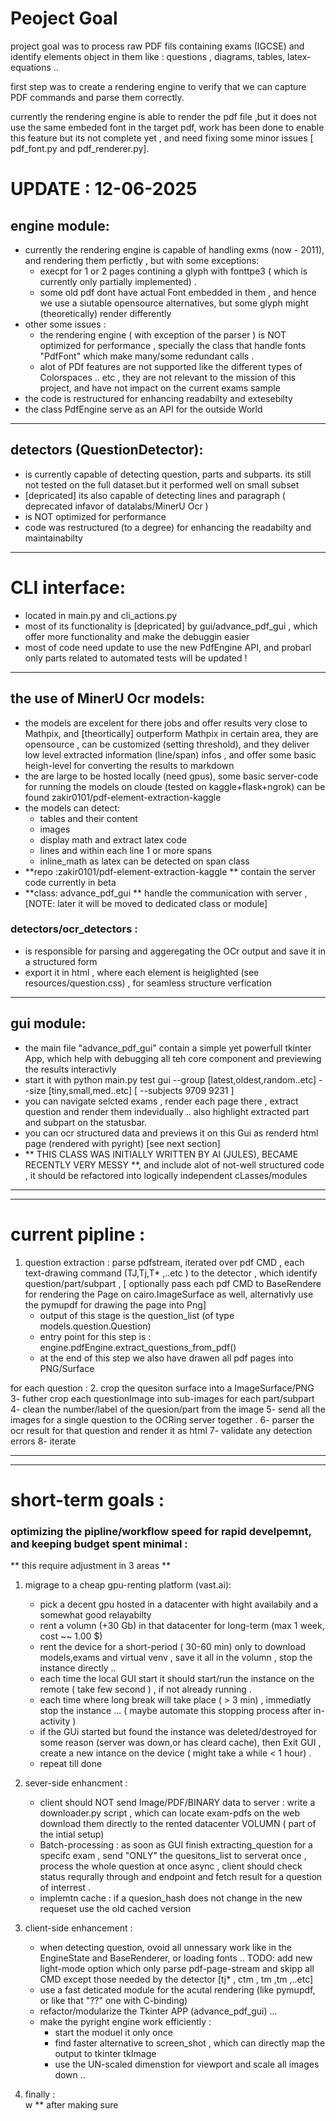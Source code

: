# Peoject Goal

project goal was to process raw PDF fils containing exams (IGCSE) and identify
elements object in them like : questions , diagrams, tables, latex-equations ..

first step was to create a rendering engine to verify that we can capture
PDF commands and parse them correctly.

currently the rendering engine is able to render the pdf file ,but it does not use the
same embeded font in the target pdf, work has been done to enable this feature but its
not complete yet , and need fixing some minor issues [ pdf_font.py and pdf_renderer.py].

# UPDATE : 12-06-2025

## engine module:

- currently the rendering engine is capable of handling exms (now - 2011), and rendering them perfictly , but with some exceptions:
    - execpt for 1 or 2 pages contining a glyph with fonttpe3 ( which is currently only partially implemented) .
    - some old pdf dont have actual Font embedded in them , and hence we use a siutable opensource alternatives, but some glyph might (theoretically) render differently
- other some issues :
    - the rendering engine ( with exception of the parser ) is NOT optimized for performance , specially the class that handle fonts "PdfFont" which make many/some redundant calls . 
    - alot of PDf features are not supported like the different types of Colorspaces .. etc , they are not relevant to the mission of this project, and have not impact on the current exams sample
- the code is restructured for enhancing readabilty and extesebilty 
- the class PdfEngine serve as an API for the outside World

---

## detectors (QuestionDetector):

- is currently capable of detecting question, parts and subparts. its still not tested on the full dataset.but it performed well on small subset
- [depricated] its also capable of detecting lines and paragraph ( deprecated infavor of datalabs/MinerU Ocr )
- is NOT optimized for performance 
- code was restructured (to a degree) for enhancing the readabilty and maintainabilty


---
# CLI interface:

- located in main.py and cli_actions.py
- most of its functionality is [depricated] by gui/advance_pdf_gui , which offer more functionality and make the debuggin easier
- most of code need update to use the new PdfEngine API, and probarl only parts related to automated tests will be updated !

---

## the use of MinerU Ocr models:

- the models are excelent for there jobs and offer results very close to Mathpix, and [theortically] outperform Mathpix in certain area, they are opensource , can be customized (setting threshold), and they deliver low level extracted information (line/span) infos , and offer some basic heigh-level  for converting the results to markdown
- the are large to be hosted locally (need gpus), some basic server-code for running the models on cloude (tested on kaggle+flask+ngrok) can be found zakir0101/pdf-element-extraction-kaggle
- the models can detect:
    - tables and their content
    - images 
    - display math and extract latex code
    - lines and within each line 1 or more spans
    - inline_math as latex can be detected on span class
- **repo :zakir0101/pdf-element-extraction-kaggle ** contain the server code currently in beta
- **class: advance_pdf_gui ** handle the communication with server , [NOTE: later it will be moved to dedicated class or module]

### detectors/ocr_detectors :

- is responsible for parsing and  aggeregating the OCr output and save it in a structured form
- export it in html , where each element is heiglighted (see resources/question.css) , for seamless structure verfication 

---

## gui module:

- the main file "advance_pdf_gui" contain a simple yet powerfull tkinter App, which help with debugging all teh core component and previewing the results interactivly
- start it with python main.py test gui --group [latest,oldest,random..etc] --size [tiny,small,med..etc] [ --subjects 9709 9231 ]
- you can navigate selcted exams , render each page there , extract question and render them indevidually .. also highlight extracted part and subpart on the statusbar.
- you can ocr structured data and previews it on this Gui as renderd html page (rendered with pyright)  [see next section]
- ** THIS CLASS WAS INITIALLY WRITTEN BY AI (JULES), BECAME RECENTLY VERY MESSY **, and include alot of not-well structured code , it should be refactored into logically independent cLasses/modules


---
---

# current pipline :

1. question extraction : parse pdfstream, iterated over pdf CMD ,  each text-drawing command (TJ,Tj,T* ,..etc ) to the detector , which identify question/part/subpart , [ optionally pass each pdf CMD to BaseRendere for rendering the Page on cairo.ImageSurface as well, alternativly use the pymupdf for drawing the page into Png]
    - output of this stage is the question_list (of type models.question.Question)
    - entry point for this step is : engine.pdfEngine.extract_questions_from_pdf()
    - at the end of this step we also have drawen all pdf pages into PNG/Surface

for each question :
2. crop the quesiton surface into a ImageSurface/PNG
3- futher crop each questionImage into sub-images for each part/subpart 
4- clean the number/label of the quesion/part from the image
5- send all the images for a single question to the OCRing server together .
6- parser the ocr result for that question and render it as html 
7- validate any detection errors 
8- iterate


---
---

# short-term goals :

### optimizing the pipline/workflow speed for rapid develpemnt, and keeping budget spent minimal :

** this require adjustment in 3 areas **

1. migrage to a cheap gpu-renting platform (vast.ai):
    - pick a decent gpu hosted in a datacenter with hight availabily and a somewhat good relayabilty 
    - rent a volumn (+30 Gb) in that datacenter for long-term (max 1 week, cost ~~ 1.00 $)
    - rent the device  for a short-period ( 30-60 min) only to download models,exams and virtual venv , save it all in the volumn , stop the instance directly ..
    - each time the local GUI start it should start/run the instance on the remote ( take few second ) , if not already running .
    - each time where long break will take place ( > 3 min) , immediatly stop the instance ... ( maybe automate this stopping process after in-activity )
    - if the GUi started but found the instance was deleted/destroyed for some reason (server was down,or has cleard cache), then Exit GUI , create a new intance on the device ( might take a while < 1 hour) .
    - repeat till done


2. sever-side enhancment :
    - client should NOT send Image/PDF/BINARY data to server : write a downloader.py script , which can locate exam-pdfs on the web download them directly to the rented  datacenter VOLUMN ( part of the intial setup)
    - Batch-processing : as soon as GUI finish extracting_question for a specifc exam , send "ONLY" the quesitons_list to serverat once , process the whole question at once async , client should check status requrally through and endpoint and fetch result for a question of interrest .
    - implemtn cache : if a quesion_hash does not change in the new requeset use the old cached version

3. client-side enhancement :
    - when detecting question, ovoid all unnessary work like in the EngineState and BaseRenderer, or loading fonts .. 
    TODO: add new light-mode option which only parse pdf-page-stream and skipp all CMD except those needed by the detector [tj* , ctm , tm ,tm ,..etc] 
    - use a fast deticated module for the acutal rendering (like pymupdf, or like that "??" one with C-binding)
    - refactor/modularize the Tkinter APP (advance_pdf_gui) ...
    - make the pyright engine work efficiently :
        - start the moduel it only once
        - find faster alternative to screen_shot , which can directly map the output to tkinter tkImage 
        - use the UN-scaled dimenstion for viewport and scale all images down ..

4. finally :  
 w  ** after making sure
